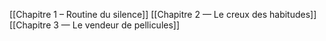 
[[Chapitre 1 – Routine du silence]]
[[Chapitre 2 — Le creux des habitudes]]
[[Chapitre 3 — Le vendeur de pellicules]]
